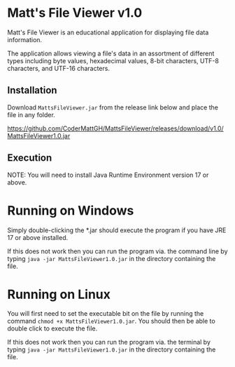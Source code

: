 # Matt's File Viewer v1.0

Matt's File Viewer is an educational application for displaying file data information.  

The application allows viewing a file's data in an assortment of different types including byte values, hexadecimal values, 8-bit characters, UTF-8 characters, and UTF-16 characters.

## Installation

Download `MattsFileViewer.jar` from the release link below and place the file in any folder.

https://github.com/CoderMattGH/MattsFileViewer/releases/download/v1.0/MattsFileViewer1.0.jar

## Execution

NOTE: You will need to install Java Runtime Environment version 17 or above. 

# Running on Windows

Simply double-clicking the *.jar should execute the program if you have JRE 17 or above installed.  

If this does not work then you can run the program via. the command line by typing `java -jar MattsFileViewer1.0.jar` in the directory containing the file.

# Running on Linux

You will first need to set the executable bit on the file by running the command `chmod +x MattsFileViewer1.0.jar`.  You should then be able to double click to execute the file.

If this does not work then you can run the program via. the terminal by typing `java -jar MattsFileViewer1.0.jar` in the directory containing the file.